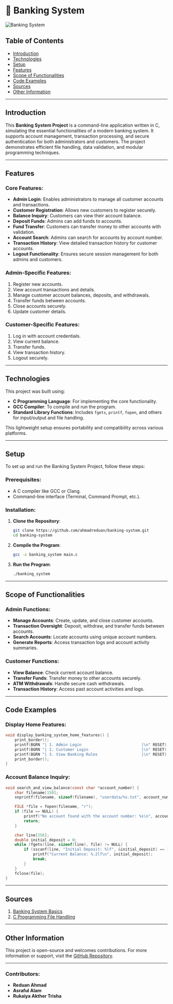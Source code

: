 # 🏦 Banking System

![Banking System](https://vunetsystems.com/wp-content/uploads/2023/12/IMG-32-1.png)

## Table of Contents
- [Introduction](#introduction)
- [Technologies](#technologies)
- [Setup](#setup)
- [Features](#features)
- [Scope of Functionalities](#scope-of-functionalities)
- [Code Examples](#code-examples)
- [Sources](#sources)
- [Other Information](#other-information)

---

## Introduction
This **Banking System Project** is a command-line application written in C, simulating the essential functionalities of a modern banking system. It supports account management, transaction processing, and secure authentication for both administrators and customers. The project demonstrates efficient file handling, data validation, and modular programming techniques.

---

## Features

### Core Features:
- **Admin Login**: Enables administrators to manage all customer accounts and transactions.
- **Customer Registration**: Allows new customers to register securely.
- **Balance Inquiry**: Customers can view their account balance.
- **Deposit Funds**: Admins can add funds to accounts.
- **Fund Transfer**: Customers can transfer money to other accounts with validation.
- **Account Search**: Admins can search for accounts by account number.
- **Transaction History**: View detailed transaction history for customer accounts.
- **Logout Functionality**: Ensures secure session management for both admins and customers.

### Admin-Specific Features:
1. Register new accounts.
2. View account transactions and details.
3. Manage customer account balances, deposits, and withdrawals.
4. Transfer funds between accounts.
5. Close accounts securely.
6. Update customer details.

### Customer-Specific Features:
1. Log in with account credentials.
2. View current balance.
3. Transfer funds.
4. View transaction history.
5. Logout securely.

---

## Technologies

This project was built using:
- **C Programming Language**: For implementing the core functionality.
- **GCC Compiler**: To compile and run the program.
- **Standard Library Functions**: Includes `fgets`, `printf`, `fopen`, and others for input/output and file handling.

This lightweight setup ensures portability and compatibility across various platforms.

---

## Setup

To set up and run the Banking System Project, follow these steps:

### Prerequisites:
- A C compiler like GCC or Clang.
- Command-line interface (Terminal, Command Prompt, etc.).

### Installation:

1. **Clone the Repository**:
   ```bash
   git clone https://github.com/ahmadreduan/banking-system.git
   cd banking-system
   ```
2. **Compile the Program**:
   ```bash
   gcc -o banking_system main.c
   ```
3. **Run the Program**:
   ```bash
   ./banking_system
   ```

---

## Scope of Functionalities

### Admin Functions:
- **Manage Accounts**: Create, update, and close customer accounts.
- **Transaction Oversight**: Deposit, withdraw, and transfer funds between accounts.
- **Search Accounts**: Locate accounts using unique account numbers.
- **Generate Reports**: Access transaction logs and account activity summaries.

### Customer Functions:
- **View Balance**: Check current account balance.
- **Transfer Funds**: Transfer money to other accounts securely.
- **ATM Withdrawals**: Handle secure cash withdrawals.
- **Transaction History**: Access past account activities and logs.

---

## Code Examples

### Display Home Features:
```c
void display_banking_system_home_features() {
    print_border();
    printf(BGRN "| 1. Admin Login                          |\n" RESET);
    printf(BGRN "| 2. Customer Login                       |\n" RESET);
    printf(BGRN "| 3. View Banking Rules                   |\n" RESET);
    print_border();
}
```

### Account Balance Inquiry:
```c
void search_and_view_balance(const char *account_number) {
    char filename[150];
    snprintf(filename, sizeof(filename), "userdata/%s.txt", account_number);

    FILE *file = fopen(filename, "r");
    if (file == NULL) {
        printf("No account found with the account number: %s\n", account_number);
        return;
    }

    char line[256];
    double initial_deposit = 0;
    while (fgets(line, sizeof(line), file) != NULL) {
        if (sscanf(line, "Initial Deposit: %lf", &initial_deposit) == 1) {
            printf("Current Balance: %.2lf\n", initial_deposit);
            break;
        }
    }
    fclose(file);
}
```
---

## Sources
1. [Banking System Basics](https://en.wikipedia.org/wiki/Banking_system)
2. [C Programming File Handling](https://www.programiz.com/c-programming/c-file-handling)

---

## Other Information
This project is open-source and welcomes contributions. For more information or support, visit the [GitHub Repository](https://github.com/ahmadreduan/banking-system).

--- 
### Contributors:
- **Reduan Ahmad**
- **Asraful Alam**
- **Rukaiya Akther Trisha**
